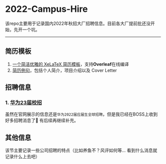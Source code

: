 # 2022-Campus-Hire

该repo主要用于记录国内2022年秋招大厂招聘信息。目前各大厂提前批还没开始，先开一个坑。

---

## 简历模板

1. [一个简洁优雅的 XeLaTeX 简历模板](https://github.com/billryan/resume/tree/zh_CN)，支持**Overleaf**在线编译
2. [简历例句](https://github.com/resumejob/awesome-resume#%E4%B8%AD%E6%96%87)，包括个人简介，项目介绍以及 Cover Letter

## 招聘信息

### 1. [华为23届校招](https://career.huawei.com/reccampportal/portal5/campus-recruitment.html)

虽然在官网展示的信息还是`华为2022届应届生全球招聘`，但是我已经在BOSS上收到好多招聘消息了🤔 有后续再继续补充。

## 其他信息

该节主要记录一些公司招聘的特点（比如养鱼不？风评如何等... 看到什么消息就记录什么上去吧）
